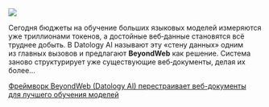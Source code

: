 <!--2025-08-24 14:10:14-->
<div class="yb">
  <div class="rss habr"><img src="https://habrastorage.org/getpro/habr/upload_files/272/73c/116/27273c116f6c8dcea7099e16a7138ce2.png" /><p>Сегодня бюджеты на&nbsp;обучение больших языковых моделей измеряются уже триллионами токенов, а&nbsp;достойные веб‑данные становятся всё труднее добыть. В&nbsp;Datology AI называют эту «стену данных» одним из&nbsp;главных вызовов и предлагают <strong>BeyondWeb</strong> как&nbsp;решение. Система заново структурирует уже существующие веб‑документы, делая их более... <p class="titl"><a href="https://habr.com/ru/companies/bothub/news/940250/?utm_source=habrahabr&utm_medium=rss&utm_campaign=940250">Фреймворк BeyondWeb (Datology AI) перестраивает веб-документы для лучшего обучения моделей</a></p></div>
</div>

